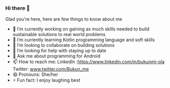 ### Hi there 👋

<!--
**BukunmiOla/BukunmiOla** is a ✨ _special_ ✨ repository because its `README.md` (this file) appears on your GitHub profile.

Here are some ideas to get you started:

- 🔭 I’m currently working on ...
- 🌱 I’m currently learning ...
- 👯 I’m looking to collaborate on ...
- 🤔 I’m looking for help with ...
- 💬 Ask me about ...
- 📫 How to reach me: ...
- 😄 Pronouns: ...
- ⚡ Fun fact: ...
-->

Glad you're here, here are few things to know about me
* 🔭 I’m currently working on gaining as much skills needed to build sustainable solutions to real world problems
* 🌱 I’m currently learning Kotlin programming language and soft skills 
* 👯 I’m looking to collaborate on building solutions
* 🤔 I’m looking for help with staying up to date
* 💬 Ask me about programming for Android
* 📫 How to reach me: LinkedIn :https://www.linkedin.com/in/bukunmi-ola Twitter: www.twitter.com/Bukun_me 
* 😄 Pronouns: She/her
* ⚡ Fun fact: I enjoy laughing best
